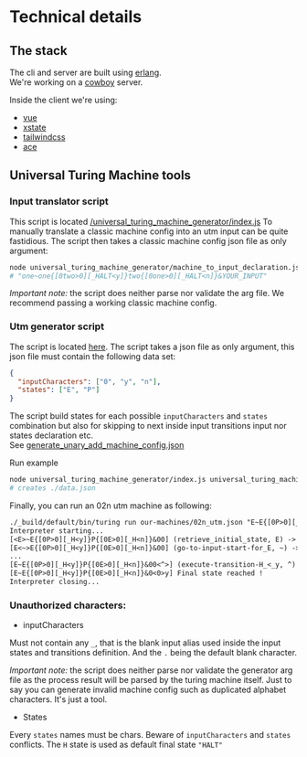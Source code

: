 # Technical details

## The stack

The cli and server are built using [erlang](https://www.erlang.org/).  
We're working on a [cowboy](https://ninenines.eu/) server.

Inside the client we're using:

- [vue](https://vuejs.org/)
- [xstate](https://xstate.js.org/docs/)
- [tailwindcss](https://tailwindcss.com/)
- [ace](https://ace.c9.io/)

## Universal Turing Machine tools

### Input translator script

This script is located [/universal_turing_machine_generator/index.js](/universal_turing_machine_generator/index.js)
To manually translate a classic machine config into an utm input can be quite fastidious.
The script then takes a classic machine config json file as only argument:

```bash
node universal_turing_machine_generator/machine_to_input_declaration.js our-machines/02n.json
# "one~one{[0two>0][_HALT<y]}two{[0one>0][_HALT<n]}&YOUR_INPUT"
```

_Important note:_ the script does neither parse nor validate the arg file. We recommend passing a working classic machine config.

### Utm generator script

The script is located [here](/universal_turing_machine_generator/index.js).
The script takes a json file as only argument, this json file must contain the following data set:

```json
{
  "inputCharacters": ["0", "y", "n"],
  "states": ["E", "P"]
}
```

The script build states for each possible `inputCharacters` and `states` combination but also for skipping to next inside input transitions input nor states declaration etc.  
See [generate_unary_add_machine_config.json](/universal_turing_machine_generator/generate_unary_add_utm_machine_config.json)

Run example

```bash
node universal_turing_machine_generator/index.js universal_turing_machine_generator/generate_02n_utm_machine_config.json
# creates ./data.json
```

Finally, you can run an 02n utm machine as following:

```txt
./_build/default/bin/turing run our-machines/02n_utm.json "E~E{[0P>0][_H<y]}P{[0E>0][_H<n]}&00"
Interpreter starting...
[<E>~E{[0P>0][_H<y]}P{[0E>0][_H<n]}&00] (retrieve_initial_state, E) -> (go-to-input-start-for_E, E, right)
[E<~>E{[0P>0][_H<y]}P{[0E>0][_H<n]}&00] (go-to-input-start-for_E, ~) -> (go-to-input-start-for_E, ~, right)
...
[E~E{[0P>0][_H<y]}P{[0E>0][_H<n]}&00<^>] (execute-transition-H_<_y, ^) -> (HALT, y, left)
[E~E{[0P>0][_H<y]}P{[0E>0][_H<n]}&0<0>y] Final state reached !
Interpreter closing...
```

### Unauthorized characters:

- inputCharacters

Must not contain any `_`, that is the blank input alias used inside the input states and transitions definition. And the `.` being the default blank character.

_Important note:_ the script does neither parse nor validate the generator arg file as the process result will be parsed by the turing machine itself.
Just to say you can generate invalid machine config such as duplicated alphabet characters. It's just a tool.

- States

Every `states` names must be chars. Beware of `inputCharacters` and `states` conflicts.
The `H` state is used as default final state `"HALT"`
